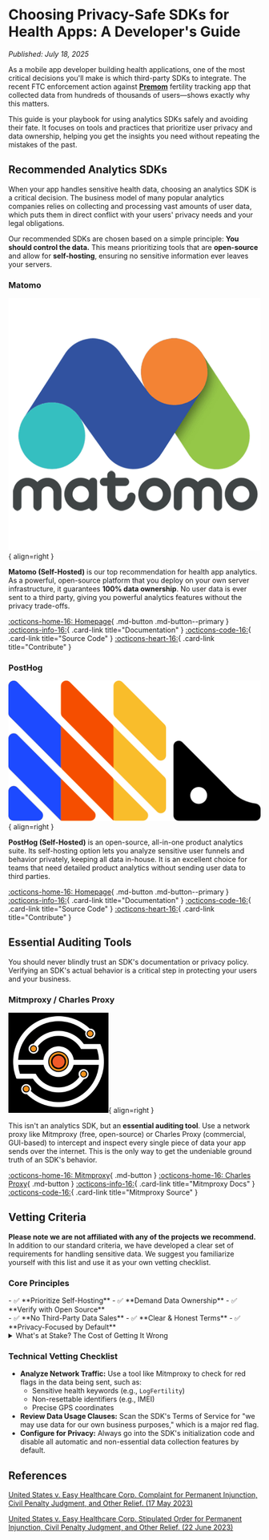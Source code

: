 # Choosing Privacy-Safe SDKs for Health Apps: A Developer's Guide

*Published: July 18, 2025*

As a mobile app developer building health applications, one of the most critical decisions you'll make is which third-party SDKs to integrate. The recent FTC enforcement action against **[Premom](https://www.cbsnews.com/news/premom-fertility-app-shared-user-data-ftc-says-easy-healthcare/)** fertility tracking app that collected data from hundreds of thousands of users—shows exactly why this matters.

This guide is your playbook for using analytics SDKs safely and avoiding their fate. It focuses on tools and practices that prioritize user privacy and data ownership, helping you get the insights you need without repeating the mistakes of the past.

## Recommended Analytics SDKs

When your app handles sensitive health data, choosing an analytics SDK is a critical decision. The business model of many popular analytics companies relies on collecting and processing vast amounts of user data, which puts them in direct conflict with your users' privacy needs and your legal obligations.

Our recommended SDKs are chosen based on a simple principle: **You should control the data.** This means prioritizing tools that are **open-source** and allow for **self-hosting**, ensuring no sensitive information ever leaves your servers.

### Matomo

<div class="admonition recommendation" markdown>

![Matomo logo](../assets/img/choosin-privacy-safe-sdks/matomo_icon.png){ align=right }

**Matomo (Self-Hosted)** is our top recommendation for health app analytics. As a powerful, open-source platform that you deploy on your own server infrastructure, it guarantees **100% data ownership**. No user data is ever sent to a third party, giving you powerful analytics features without the privacy trade-offs.

[:octicons-home-16: Homepage](https://matomo.org/){ .md-button .md-button--primary }
[:octicons-info-16:](https://matomo.org/docs/){ .card-link title="Documentation" }
[:octicons-code-16:](https://github.com/matomo-org/matomo){ .card-link title="Source Code" }
[:octicons-heart-16:](https://matomo.org/thank-you/){ .card-link title="Contribute" }

</div>

### PostHog

<div class="admonition recommendation" markdown>

![PostHog logo](../assets/img/choosin-privacy-safe-sdks/posthog_icon.svg){ align=right }

**PostHog (Self-Hosted)** is an open-source, all-in-one product analytics suite. Its self-hosting option lets you analyze sensitive user funnels and behavior privately, keeping all data in-house. It is an excellent choice for teams that need detailed product analytics without sending user data to third parties.

[:octicons-home-16: Homepage](https://posthog.com/){ .md-button .md-button--primary }
[:octicons-info-16:](https://posthog.com/docs){ .card-link title="Documentation" }
[:octicons-code-16:](https://github.com/PostHog/posthog){ .card-link title="Source Code" }
[:octicons-heart-16:](https://posthog.com/careers){ .card-link title="Contribute" }

</div>

## Essential Auditing Tools

You should never blindly trust an SDK's documentation or privacy policy. Verifying an SDK's actual behavior is a critical step in protecting your users and your business.

### Mitmproxy / Charles Proxy

<div class="admonition recommendation" markdown>

![Mitmproxy logo](../assets/img/choosin-privacy-safe-sdks/mitmproxy_icon.png){ align=right }

This isn't an analytics SDK, but an **essential auditing tool**. Use a network proxy like Mitmproxy (free, open-source) or Charles Proxy (commercial, GUI-based) to intercept and inspect every single piece of data your app sends over the internet. This is the only way to get the undeniable ground truth of an SDK's behavior.

[:octicons-home-16: Mitmproxy](https://mitmproxy.org/){ .md-button }
[:octicons-home-16: Charles Proxy](https://www.charlesproxy.com/){ .md-button }
[:octicons-info-16:](https://docs.mitmproxy.org/stable/){ .card-link title="Mitmproxy Docs" }
[:octicons-code-16:](https://github.com/mitmproxy/mitmproxy){ .card-link title="Mitmproxy Source" }

</div>

## Vetting Criteria

**Please note we are not affiliated with any of the projects we recommend.** In addition to our standard criteria, we have developed a clear set of requirements for handling sensitive data. We suggest you familiarize yourself with this list and use it as your own vetting checklist.

### Core Principles

<div class="grid" markdown>
<div markdown>
- ✅ **Prioritize Self-Hosting**
- ✅ **Demand Data Ownership**
- ✅ **Verify with Open Source**
</div>
<div markdown>
- ✅ **No Third-Party Data Sales**
- ✅ **Clear & Honest Terms**
- ✅ **Privacy-Focused by Default**
</div>
</div>

<details class="danger" markdown>
<summary>What's at Stake? The Cost of Getting It Wrong</summary>

The FTC's order against Premom shows the real-world consequences of failing to meet these standards. This is what could happen to you:

| Consequence | The Reality |
| :--- | :--- |
| **💰 Fines & Penalties** | Premom was hit with a monetary penalty. |
| **🗑️ Forced Data Deletion**| Ordered to tell Google, AppsFlyer, and others to delete all improperly collected user data. |
| **📢 Public Shaming**| Forced to post a notice on their app and website admitting to the unauthorized data sharing. |
| **👨‍⚖️ 20 Years of Audits** | Must undergo an independent privacy audit **every two years for the next 20 years**. |

</details>

### Technical Vetting Checklist

- **Analyze Network Traffic:** Use a tool like Mitmproxy to check for red flags in the data being sent, such as:
    - Sensitive health keywords (e.g., `LogFertility`)
    - Non-resettable identifiers (e.g., IMEI)
    - Precise GPS coordinates
- **Review Data Usage Clauses:** Scan the SDK's Terms of Service for "we may use data for our own business purposes," which is a major red flag.
- **Configure for Privacy:** Always go into the SDK's initialization code and disable all automatic and non-essential data collection features by default.

## References

 [United States v. Easy Healthcare Corp. Complaint for Permanent Injunction, Civil Penalty Judgment, and Other Relief. (17 May 2023)](https://www.ftc.gov/system/files/ftc_gov/pdf/2123124easyhealthcarecomplaint.pdf)

 [United States v. Easy Healthcare Corp. Stipulated Order for Permanent Injunction, Civil Penalty Judgment, and Other Relief. (22 June 2023)](https://www.ftc.gov/system/files/ftc_gov/pdf/2123124easyhealthcarpeorder.pdf)

<!-- # Choosing Privacy-Safe SDKs for Health Apps: A Developer's Guide

*Published: July 18, 2025*

As a mobile app developer building health applications, one of the most critical decisions you'll make is which third-party SDKs to integrate. The recent FTC enforcement action against Premom—a fertility tracking app that collected data from hundreds of thousands of users—shows exactly why this matters.

## The Premom Wake-Up Call

Premom promised users their health data wouldn't be shared with third parties without consent. But behind the scenes, the app was silently transmitting sensitive reproductive health information to multiple companies through integrated SDKs. The result? A $100,000 FTC fine and a permanent ban on sharing user health data for advertising.

The data being shared included:

- Menstrual cycle information
- Fertility and pregnancy status
- Precise location data
- Device identifiers that can't be changed
- Social media account information

All of this happened through "automated tracking tools"—the SDKs that seemed essential for analytics and growth.

## The SDK Privacy Minefield

Most popular SDKs weren't designed with health data privacy in mind. Here's what you need to know about common choices:

### Google Firebase

**What it offers:** Comprehensive analytics, crash reporting, user engagement tracking

**Privacy concerns:** Automatic data collection, broad data sharing within Google ecosystem, difficult to limit data scope for health apps

**Better for:** Non-health apps where Google's data practices align with your privacy needs

### Facebook Analytics (Meta)

**What it offers:** User behavior tracking, conversion analytics, audience insights

**Privacy concerns:** Extensive data sharing for advertising, persistent tracking across apps and web

**Health app risk:** High—Meta's business model depends on advertising data

### AppsFlyer

**What it offers:** Attribution tracking, marketing analytics, fraud prevention

**Privacy concerns:** Shares data with advertising networks, creates detailed user profiles

**Premom used this:** Yes, and it contributed to their FTC violation

### Umeng (Alibaba)

**What it offers:** Analytics, push notifications, user tracking

**Privacy concerns:** Data potentially subject to Chinese data laws, broad data collection

**Geographic risk:** Especially problematic for US health apps due to data sovereignty issues

## What Went Wrong

Premom's developers made several critical mistakes:

1. **Blind integration**: They added SDKs without understanding what data would be shared
2. **No data minimization**: SDKs collected far more information than needed
3. **Weak encryption**: Sensitive data wasn't properly protected in transit
4. **No usage controls**: Third parties could use the data however they wanted
5. **Misleading users**: Privacy policies didn't reflect actual data practices

## Building Better: Privacy-First SDK Selection

### Start with Data Mapping

Before integrating any SDK, document exactly what data it will access and where it goes. For health apps, this means:

- What health information is collected
- Which third parties receive data
- How data is used by each party
- Where data is stored geographically

### Choose Minimal SDKs

Ask yourself: Do you really need that feature? Every SDK adds privacy risk. For health apps, consider:

- Self-hosted analytics instead of third-party services
- Privacy-focused alternatives like Plausible or Fathom
- Building core features in-house when possible

### Implement Data Controls

When you do use SDKs:

- Configure them to collect minimal data
- Turn off automatic data sharing features
- Set up data retention limits
- Regularly audit what's being transmitted

### Legal Compliance

For health apps, remember:

- HIPAA may apply if you handle protected health information
- The FTC's Health Breach Notification Rule requires disclosure of unauthorized data sharing
- State privacy laws like California's CCPA have specific health data protections

## Recommended Alternatives

### For Analytics

- **Plausible**: Privacy-focused, no personal data collection
- **Fathom**: GDPR-compliant, minimal data collection
- **Self-hosted Matomo**: Full control over data

### For Crash Reporting

- **Sentry**: Configurable data collection, data residency options
- **Bugsnag**: Privacy controls, data filtering capabilities

### For User Engagement

- **OneSignal**: Transparent data practices, opt-in features
- **Pusher**: Real-time features with privacy controls

## The Bottom Line

The Premom case isn't an outlier—it's a preview of stricter enforcement coming to health apps. The FTC is explicitly targeting companies that promise privacy but deliver surveillance.

As developers, we have a choice: build trust through genuine privacy protection, or risk becoming the next enforcement target. The SDKs you choose today will determine which path you're on.

Your users are trusting you with their most intimate health information. Choose your tools—and your partners—accordingly.

---

*This article is part of Privacy Dev's recommendations for building privacy-respecting applications. For more developer-focused privacy guidance, see our [Tools section](../tools.md).* -->
